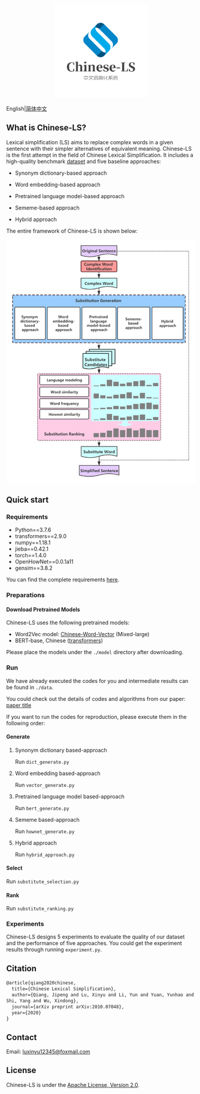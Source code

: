 <p align="center"><img src="./docs/img/logo.png" width = "250"  alt="Chinese-LS Logo"/></p>

English|[简体中文](README.zh.md)

## What is Chinese-LS?

Lexical simplification (LS) aims to replace complex words in a given sentence with their simpler alternatives of equivalent meaning. Chinese-LS is the first attempt in the field of Chinese Lexical Simplification. It includes a high-quality benchmark [dataset](./dataset/annotation_data.csv) and five baseline approaches: 

- Synonym dictionary-based approach

- Word embedding-based approach

- Pretrained language model-based approach

- Sememe-based approach

- Hybrid approach

The entire framework of Chinese-LS is shown below:

<p align="center"><img src="docs/img/Chinese_lexical_simplification_system.png" width = "700"  alt="Chinese-LS Framework"/></p>

## Quick start

### Requirements

- Python==3.7.6
- transformers==2.9.0
- numpy==1.18.1
- jieba==0.42.1
- torch==1.4.0
- OpenHowNet==0.0.1a11
- gensim==3.8.2

You can find the complete requirements [here](requirements.txt).

### Preparations

#### Download Pretrained Models

Chinese-LS uses the following pretrained models:

- Word2Vec model: [Chinese-Word-Vector](https://github.com/Embedding/Chinese-Word-Vectors) (Mixed-large)
- BERT-base, Chinese ([transformers](https://huggingface.co/bert-base-chinese)) 

Please place the models under the ```./model``` directory after downloading.

### Run

We have already executed the codes for you and intermediate results can be found in ```./data```.

You could check out the details of codes and algorithms from our paper: [paper title]()

If you want to run the codes for reproduction, please execute them in the following order: 

#### Generate

1. Synonym dictionary based-approach

	Run ```dict_generate.py```
	
2. Word embedding based-approach

	Run ```vector_generate.py```

3. Pretrained language model based-approach

	Run ```bert_generate.py```

4. Sememe based-approach

	Run ```hownet_generate.py```

5. Hybrid approach

	Run ```hybrid_approach.py```

#### Select

Run ```substitute_selection.py```

#### Rank

Run ```substitute_ranking.py```

### Experiments

Chinese-LS designs 5 experiments to evaluate the quality of our dataset and the performance of five approaches. You could get the experiment results through running ```experiment.py```.

## Citation

```
@article{qiang2020chinese,
  title={Chinese Lexical Simplification},
  author={Qiang, Jipeng and Lu, Xinyu and Li, Yun and Yuan, Yunhao and Shi, Yang and Wu, Xindong},
  journal={arXiv preprint arXiv:2010.07048},
  year={2020}
}
```

## Contact

Email: luxinyu12345@foxmail.com

## License

Chinese-LS is under the [Apache License, Version 2.0](https://github.com/luxinyu1/Chinese-LS/blob/master/LICENSE).
